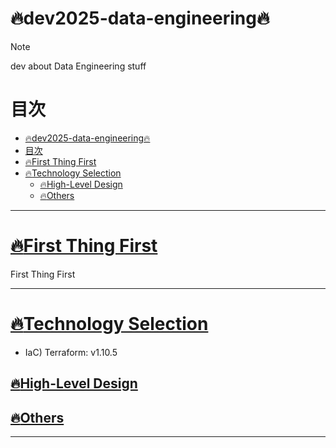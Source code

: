 # :fire:dev2025-data-engineering:fire:
> [!NOTE]  
> dev about Data Engineering stuff
> 

# 目次
- [:fire:dev2025-data-engineering:fire:](#firedev2025-data-engineeringfire)
- [目次](#目次)
- [:fire:First Thing First](#firefirst-thing-first)
- [:fire:Technology Selection](#firetechnology-selection)
  - [:fire:High-Level Design](#firehigh-level-design)
  - [:fire:Others](#fireothers)

---------------------------------------
# [:fire:First Thing First](#First-Thing-First)
First Thing First

---------------------------------------
# [:fire:Technology Selection](#Technology-Selection)
+ IaC) Terraform: v1.10.5

## [:fire:High-Level Design](#High-Level-Design)

## [:fire:Others](#others)

---------------------------------------